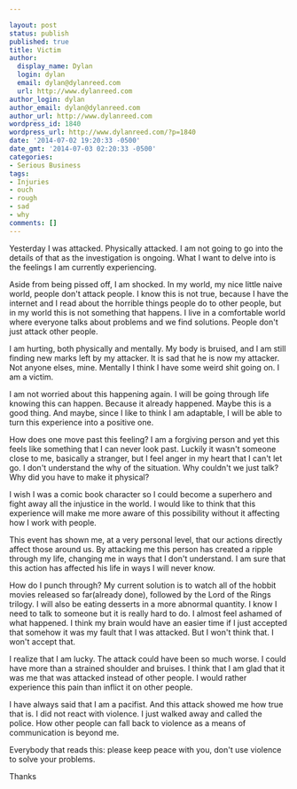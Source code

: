 ```yaml
---

layout: post
status: publish
published: true
title: Victim
author:
  display_name: Dylan
  login: dylan
  email: dylan@dylanreed.com
  url: http://www.dylanreed.com
author_login: dylan
author_email: dylan@dylanreed.com
author_url: http://www.dylanreed.com
wordpress_id: 1840
wordpress_url: http://www.dylanreed.com/?p=1840
date: '2014-07-02 19:20:33 -0500'
date_gmt: '2014-07-03 02:20:33 -0500'
categories:
- Serious Business
tags:
- Injuries
- ouch
- rough
- sad
- why
comments: []
---
```


Yesterday I was attacked. Physically attacked. I am not going to go into the details of that as the investigation is ongoing. What I want to delve into is the feelings I am currently experiencing. 

Aside from being pissed off, I am shocked. In my world, my nice little naive world, people don't attack people. I know this is not true, because I have the internet and I read about the horrible things people do to other people, but in my world this is not something that happens. I live in a comfortable world where everyone talks about problems and we find solutions. People don't just attack other people. 

I am hurting, both physically and mentally. My body is bruised, and I am still finding new marks left by my attacker. It is sad that he is now my attacker. Not anyone elses, mine. Mentally I think I have some weird shit going on. I am a victim. 

I am not worried about this happening again. I will be going through life knowing this can happen. Because it already happened. Maybe this is a good thing. And maybe, since I like to think I am adaptable, I will be able to turn this experience into a positive one. 

How does one move past this feeling? I am a forgiving person and yet this feels like something that I can never look past. Luckily it wasn't someone close to me, basically a stranger, but I feel anger in my heart that I can't let go. I don't understand the why of the situation. Why couldn't we just talk? Why did you have to make it physical?

I wish I was a comic book character so I could become a superhero and fight away all the injustice in the world. I would like to think that this experience will make me more aware of this possibility without it affecting how I work with people. 

This event has shown me, at a very personal level, that our actions directly affect those around us. By attacking me this person has created a ripple through my life, changing me in ways that I don't understand. I am sure that this action has affected his life in ways I will never know. 

How do I punch through? My current solution is to watch all of the hobbit movies released so far(already done), followed by the Lord of the Rings trilogy. I will also be eating desserts in a more abnormal quantity. I know I need to talk to someone but it is really hard to do. I almost feel ashamed of what happened. I think my brain would have an easier time if I just accepted that somehow it was my fault that I was attacked. But I won't think that. I won't accept that. 

I realize that I am lucky. The attack could have been so much worse. I could have more than a strained shoulder and bruises. I think that I am glad that it was me that was attacked instead of other people. I would rather experience this pain than inflict it on other people. 

I have always said that I am a pacifist. And this attack showed me how true that is. I did not react with violence. I just walked away and called the police. How other people can fall back to violence as a means of communication is beyond me. 

Everybody that reads this: please keep peace with you, don't use violence to solve your problems. 

Thanks 
